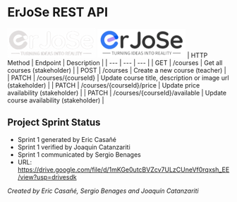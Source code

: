 # ErJoSe REST API
![ErJoSe dark logo](./erjose-dark-logo.png#gh-dark-mode-only)
![ErJoSe light logo](./erjose-light-logo.png#gh-light-mode-only)
| HTTP Method | Endpoint | Description |
| --- | --- | --- |
| GET | /courses | Get all courses (stakeholder) |
| POST | /courses | Create a new course (teacher) |
| PATCH | /courses/{courseId} | Update course title, description or image url (stakeholder) |
| PATCH | /courses/{courseId}/price | Update price availability (stakeholder) |
| PATCH | /courses/{courseId}/available | Update course availability (stakeholder) |

## Project Sprint Status
- Sprint 1 generated by Eric Casañé
- Sprint 1 verified by Joaquin Catanzariti
- Sprint 1 communicated by Sergio Benages
- URL: https://drive.google.com/file/d/1mKGe0utcBVZcv7ULzCUneVf0rqxsh_EE/view?usp=drivesdk 



*Created by Eric Casañé, Sergio Benages and Joaquín Catanzariti*
